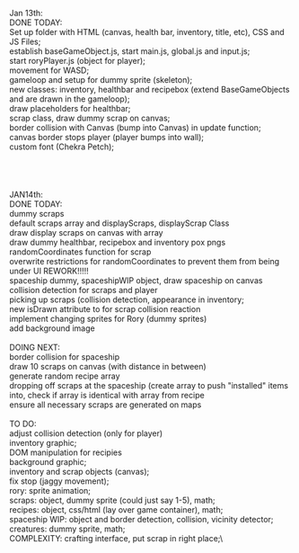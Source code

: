 Jan 13th:\
DONE TODAY:\
Set up folder with HTML (canvas, health bar, inventory, title, etc), CSS and JS Files;\
establish baseGameObject.js, start main.js, global.js and input.js;\
start roryPlayer.js (object for player);\
movement for WASD;\
gameloop and setup for dummy sprite (skeleton);\
new classes: inventory, healthbar and recipebox (extend BaseGameObjects and are drawn in the gameloop);\
draw placeholders for healthbar;\
scrap class, draw dummy scrap on canvas;\
border collision with Canvas (bump into Canvas) in update function;\
canvas border stops player (player bumps into wall);\
custom font (Chekra Petch);\
\
\
\
\
JAN14th:\
DONE TODAY: \
dummy scraps\
default scraps array and displayScraps, displayScrap Class\
draw display scraps on canvas with array\
draw dummy healthbar, recipebox and inventory pox pngs\
randomCoordinates function for scrap\
overwrite restrictions for randomCoordinates to prevent them from being under UI    REWORK!!!!!\
spaceship dummy, spaceshipWIP object, draw spaceship on canvas\
collision detection for scraps and player\
picking up scraps (collision detection, appearance in inventory;\
new isDrawn attribute to for scrap collision reaction\
implement changing sprites for Rory (dummy sprites)\
add background image\
\
DOING NEXT:\
border collision for spaceship\
draw 10 scraps on canvas (with distance in between)\
generate random recipe array\
dropping off scraps at the spaceship (create array to push "installed" items into, check if array is identical with array from recipe\
ensure all necessary scraps are generated on maps\
\
TO DO:\
adjust collision detection (only for player)\
inventory graphic;\
DOM manipulation for recipies\
background graphic;\
inventory and scrap objects (canvas);\
fix stop (jaggy movement);\
rory: sprite animation;\
scraps: object, dummy sprite (could just say 1-5), math;\
recipes: object, css/html (lay over game container), math;\
spaceship WIP: object and border detection, collision, vicinity detector;\
creatures: dummy sprite, math;\
COMPLEXITY: crafting interface, put scrap in right place;\

